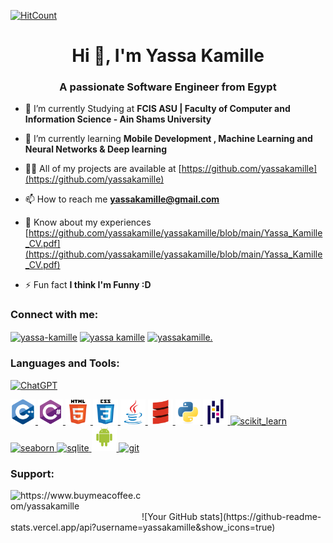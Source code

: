  [![HitCount](https://hits.dwyl.com/yassakamille/yassakamille.svg?style=flat-square&show=unique)](http://hits.dwyl.com/yassakamille/yassakamille)
  

   

<h1 align="center">Hi 👋, I'm Yassa Kamille</h1>
<h3 align="center">A passionate Software Engineer from Egypt</h3>

- 🔭 I’m currently Studying at **FCIS ASU | Faculty of Computer and Information Science - Ain Shams University**

- 🌱 I’m currently learning **Mobile Development , Machine Learning and Neural Networks & Deep learning**

- 👨‍💻 All of my projects are available at [https://github.com/yassakamille](https://github.com/yassakamille)

- 📫 How to reach me **yassakamille@gmail.com**

- 📄 Know about my experiences [https://github.com/yassakamille/yassakamille/blob/main/Yassa_Kamille_CV.pdf](https://github.com/yassakamille/yassakamille/blob/main/Yassa_Kamille_CV.pdf)

- ⚡ Fun fact **I think I'm Funny :D**
<h3 align="left">Connect with me:</h3>
<p align="left">
 

<a href="https://linkedin.com/in/yassa-kamille" target="blank"><img align="center" src="https://raw.githubusercontent.com/rahuldkjain/github-profile-readme-generator/master/src/images/icons/Social/linked-in-alt.svg" alt="yassa-kamille" height="30" width="40" /></a>
<a href="https://fb.com/yassa kamille" target="blank"><img align="center" src="https://raw.githubusercontent.com/rahuldkjain/github-profile-readme-generator/master/src/images/icons/Social/facebook.svg" alt="yassa kamille" height="30" width="40" /></a>
  <a href="https://codeforces.com/profile/yassakamille." target="blank"><img align="center" src="https://raw.githubusercontent.com/rahuldkjain/github-profile-readme-generator/master/src/images/icons/Social/codeforces.svg" alt="yassakamille." height="30" width="40" /></a>
</p>

<h3 align="left">Languages and Tools:</h3>
<a href="https://openai.com/models/gpt-3/" target="_blank" rel="noreferrer">
  <img src="https://brandlogovector.com/wp-content/uploads/2023/01/ChatGPT-Icon-Logo-PNG.png" alt="ChatGPT" width="50" height="50"/>
</a>
<br>
<p align="left"> <a href="https://www.w3schools.com/cpp/" target="_blank" rel="noreferrer"> <img src="https://raw.githubusercontent.com/devicons/devicon/master/icons/cplusplus/cplusplus-original.svg" alt="cplusplus" width="40" height="40"/> </a> <a href="https://www.w3schools.com/cs/" target="_blank" rel="noreferrer"> <img src="https://raw.githubusercontent.com/devicons/devicon/master/icons/csharp/csharp-original.svg" alt="csharp" width="40" height="40"/> </a><a href="https://www.w3.org/html/" target="_blank" rel="noreferrer"> <img src="https://raw.githubusercontent.com/devicons/devicon/master/icons/html5/html5-original-wordmark.svg" alt="html5" width="40" height="40"/> </a> <a href="https://www.w3schools.com/css/" target="_blank" rel="noreferrer"> <img src="https://raw.githubusercontent.com/devicons/devicon/master/icons/css3/css3-original-wordmark.svg" alt="css3" width="40" height="40"/> </a> <a href="https://git-scm.com/" target="_blank" rel="noreferrer">  </a> <a href="https://www.java.com" target="_blank" rel="noreferrer"> <img src="https://raw.githubusercontent.com/devicons/devicon/master/icons/java/java-original.svg" alt="java" width="40" height="40"/> </a>  <a href="https://www.scala-lang.org" target="_blank" rel="noreferrer"> <img src="https://raw.githubusercontent.com/devicons/devicon/master/icons/scala/scala-original.svg" alt="scala" width="40" height="40"/> </a><a href="https://www.python.org" target="_blank" rel="noreferrer"> <img src="https://raw.githubusercontent.com/devicons/devicon/master/icons/python/python-original.svg" alt="python" width="40" height="40"/> </a><a href="https://developer.mozilla.org/en-US/docs/Web/JavaScript" target="_blank" rel="noreferrer"></a> <a href="https://pandas.pydata.org/" target="_blank" rel="noreferrer"> <img src="https://raw.githubusercontent.com/devicons/devicon/2ae2a900d2f041da66e950e4d48052658d850630/icons/pandas/pandas-original.svg" alt="pandas" width="40" height="40"/> </a> <a href="https://scikit-learn.org/" target="_blank" rel="noreferrer"> <img src="https://upload.wikimedia.org/wikipedia/commons/0/05/Scikit_learn_logo_small.svg" alt="scikit_learn" width="40" height="40"/> </a> <a href="https://seaborn.pydata.org/" target="_blank" rel="noreferrer"> <img src="https://seaborn.pydata.org/_images/logo-mark-lightbg.svg" alt="seaborn" width="40" height="40"/> </a> <a href="https://www.sqlite.org/" target="_blank" rel="noreferrer"> <img src="https://www.vectorlogo.zone/logos/sqlite/sqlite-icon.svg" alt="sqlite" width="40" height="40"/> </a>  <a href="https://developer.android.com" target="_blank" rel="noreferrer"> <img src="https://raw.githubusercontent.com/devicons/devicon/master/icons/android/android-original-wordmark.svg" alt="android" width="40" height="40"/> </a> <a href="https://git-scm.com/"target="_blank" rel="noreferrer"> <img src="https://www.vectorlogo.zone/logos/git-scm/git-scm-icon.svg" alt="git" width="40" height="40"/></a> </p>

<h3 align="left">Support:</h3>
<p><a href="https://www.buymeacoffee.com/https://www.buymeacoffee.com/yassakamille"> <img align="left" src="https://cdn.buymeacoffee.com/buttons/v2/default-yellow.png" height="50" width="210" alt="https://www.buymeacoffee.com/yassakamille" /></a></p><br><br>
![Your GitHub stats](https://github-readme-stats.vercel.app/api?username=yassakamille&show_icons=true)



